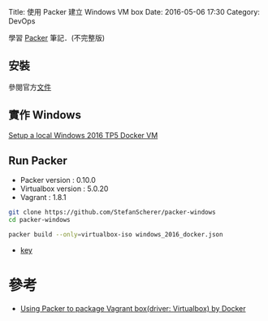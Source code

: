 Title: 使用 Packer 建立 Windows VM box
Date: 2016-05-06 17:30
Category: DevOps

  學習 [Packer][1] 筆記．(不完整版)

## 安裝
參閱官方[文件][2]

## 實作 Windows
[Setup a local Windows 2016 TP5 Docker VM][3]

## Run Packer

* Packer version : 0.10.0
* Virtualbox version : 5.0.20
* Vagrant : 1.8.1

```sh
git clone https://github.com/StefanScherer/packer-windows  
cd packer-windows 

packer build --only=virtualbox-iso windows_2016_docker.json  
```

* [key][4]

# 參考
* [Using Packer to package Vagrant box(driver: Virtualbox) by Docker][5]

 
[1]:https://www.packer.io/
[2]:https://www.packer.io/docs/installation.html
[3]:https://stefanscherer.github.io/setup-local-windows-2016-tp5-docker-vm/
[4]:https://blogs.technet.microsoft.com/ausoemteam/2016/04/28/windows-server-2016-technical-preview-5-available-for-download/
[5]:https://github.com/seterrychen/packer-vagrant-vbox
